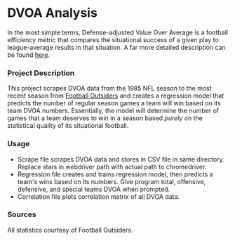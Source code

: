# DVOA Analysis
In the most simple terms, Defense-adjusted Value Over Average is a football efficiency metric that compares the situational success of a given play to league-average results in that situation. A far more detailed description can be found [here](https://www.footballoutsiders.com/info/methods).

### Project Description
This project scrapes DVOA data from the 1985 NFL season to the most recent season from [Football Outsiders](https://www.footballoutsiders.com/stats/nfl/team-efficiency/2019) and creates a regression model that predicts the number of regular season games a team will win based on its team DVOA numbers. Essentially, the model will determine the number of games that a team deserves to win in a season based *purely* on the statistical quality of its situational football. 

### Usage
- Scrape file scrapes DVOA data and stores in CSV file in same directory. Replace stars in webdriver path with actual path to chromedriver.
- Regression file creates and trains regression model, then predicts a team's wins based on its numbers. Give program total, offensive, defensive, and special teams DVOA when prompted.
- Correlation file plots correlation matrix of all DVOA data.

### Sources
All statistics courtesy of Football Outsiders.